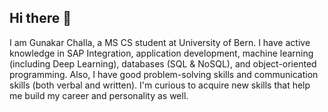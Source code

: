 ## Hi there 👋

<!--
**gunakarchalla/gunakarchalla** is a ✨ _special_ ✨ repository because its `README.md` (this file) appears on your GitHub profile.

Here are some ideas to get you started:

- 🔭 I’m currently working on ...
- 🌱 I’m currently learning ...
- 👯 I’m looking to collaborate on ...
- 🤔 I’m looking for help with ...
- 💬 Ask me about ...
- 📫 How to reach me: ...
- 😄 Pronouns: ...
- ⚡ Fun fact: ...
-->

I am Gunakar Challa, a MS CS student at University of Bern. I have active knowledge in SAP Integration, application development, machine learning (including Deep Learning), databases (SQL & NoSQL), and object-oriented programming. Also, I have good problem-solving skills and communication skills (both verbal and written). I'm curious to acquire new skills that help me build my career and personality as well.
